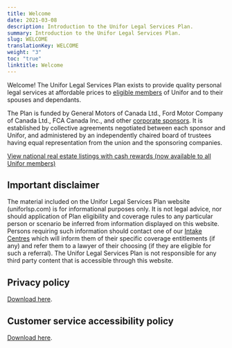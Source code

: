 ```yaml
---
title: Welcome
date: 2021-03-08
description: Introduction to the Unifor Legal Services Plan.
summary: Introduction to the Unifor Legal Services Plan.
slug: WELCOME
translationKey: WELCOME
weight: "3"
toc: "true"
linktitle: Welcome
---
```

Welcome! The Unifor Legal Services Plan exists to provide quality personal legal services at affordable prices to [eligible members](/post/faq/#4-who-is-eligible) of Unifor and to their spouses and dependants.

The Plan is funded by General Motors of Canada Ltd., Ford Motor Company of Canada Ltd., FCA Canada Inc., and other [corporate sponsors](/post/about/#corporate-and-union-sponsors). It is established by collective agreements negotiated between each sponsor and Unifor, and administered by an independently chaired board of trustees having equal representation from the union and the sponsoring companies.  

[View national real estate listings with cash rewards (now available to all Unifor members)](http://www.all-purposerealty.com/unifor/new/en.html)  

## Important disclaimer

The material included on the Unifor Legal Services Plan website (uniforlsp.com) is for informational purposes only. It is not legal advice, nor should application of Plan eligibility and coverage rules to any particular person or scenario be inferred from information displayed on this website. Persons requiring such information should contact one of our [Intake Centres](/post/about/#staff-offices) which will inform them of their specific coverage entitlements (if any) and refer them to a lawyer of their choosing (if they are eligible for such a referral). The Unifor Legal Services Plan is not responsible for any third party content that is accessible through this website.  

## Privacy policy

[Download here](/pdf/privacy_policy-en.pdf).

## Customer service accessibility policy

[Download here](/pdf/Customer%20Service%20Accessibility%20Policy-en.pdf).